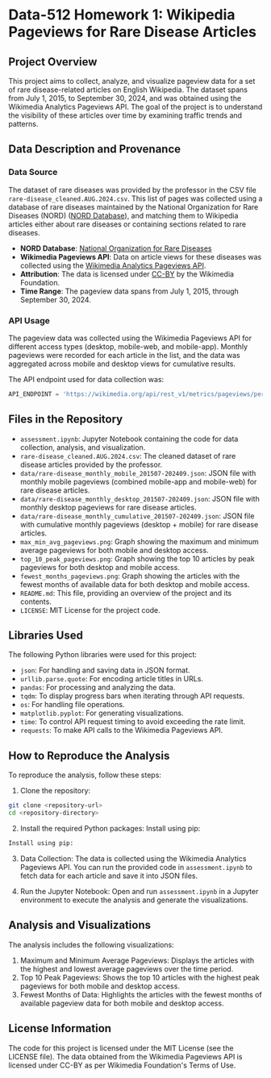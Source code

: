 # Data-512 Homework 1: Wikipedia Pageviews for Rare Disease Articles

## Project Overview
This project aims to collect, analyze, and visualize pageview data for a set of rare disease-related articles on English Wikipedia. The dataset spans from July 1, 2015, to September 30, 2024, and was obtained using the Wikimedia Analytics Pageviews API. The goal of the project is to understand the visibility of these articles over time by examining traffic trends and patterns.

## Data Description and Provenance

### Data Source
The dataset of rare diseases was provided by the professor in the CSV file `rare-disease_cleaned.AUG.2024.csv`. This list of pages was collected using a database of rare diseases maintained by the National Organization for Rare Diseases (NORD) ([NORD Database](https://rarediseases.org)), and matching them to Wikipedia articles either about rare diseases or containing sections related to rare diseases.

- **NORD Database**: [National Organization for Rare Diseases](https://rarediseases.org)
- **Wikimedia Pageviews API**: Data on article views for these diseases was collected using the [Wikimedia Analytics Pageviews API](https://wikitech.wikimedia.org/wiki/Analytics/AQS/Pageviews).
- **Attribution**: The data is licensed under [CC-BY](https://foundation.wikimedia.org/wiki/Terms_of_Use) by the Wikimedia Foundation.
- **Time Range**: The pageview data spans from July 1, 2015, through September 30, 2024.

### API Usage
The pageview data was collected using the Wikimedia Pageviews API for different access types (desktop, mobile-web, and mobile-app). Monthly pageviews were recorded for each article in the list, and the data was aggregated across mobile and desktop views for cumulative results.

The API endpoint used for data collection was:

```python
API_ENDPOINT = 'https://wikimedia.org/api/rest_v1/metrics/pageviews/per-article/{project}/{access}/{agent}/{article}/{granularity}/{start}/{end}'
```

## Files in the Repository

- `assessment.ipynb`: Jupyter Notebook containing the code for data collection, analysis, and visualization.
- `rare-disease_cleaned.AUG.2024.csv`: The cleaned dataset of rare disease articles provided by the professor.
- `data/rare-disease_monthly_mobile_201507-202409.json`: JSON file with monthly mobile pageviews (combined mobile-app and mobile-web) for rare disease articles.
- `data/rare-disease_monthly_desktop_201507-202409.json`: JSON file with monthly desktop pageviews for rare disease articles.
- `data/rare-disease_monthly_cumulative_201507-202409.json`: JSON file with cumulative monthly pageviews (desktop + mobile) for rare disease articles.
- `max_min_avg_pageviews.png`: Graph showing the maximum and minimum average pageviews for both mobile and desktop access.
- `top_10_peak_pageviews.png`: Graph showing the top 10 articles by peak pageviews for both desktop and mobile access.
- `fewest_months_pageviews.png`: Graph showing the articles with the fewest months of available data for both desktop and mobile access.
- `README.md`: This file, providing an overview of the project and its contents.
- `LICENSE`: MIT License for the project code.


## Libraries Used
The following Python libraries were used for this project:

- `json`: For handling and saving data in JSON format.
- `urllib.parse.quote`: For encoding article titles in URLs.
- `pandas`: For processing and analyzing the data.
- `tqdm`: To display progress bars when iterating through API requests.
- `os`: For handling file operations.
- `matplotlib.pyplot`: For generating visualizations.
- `time`: To control API request timing to avoid exceeding the rate limit.
- `requests`: To make API calls to the Wikimedia Pageviews API.

## How to Reproduce the Analysis

To reproduce the analysis, follow these steps:
1. Clone the repository:
```bash
git clone <repository-url>
cd <repository-directory>
```

2. Install the required Python packages:
Install using pip:
```bash
Install using pip:
```

3. Data Collection: 
The data is collected using the Wikimedia Analytics Pageviews API. You can run the provided code in `assessment.ipynb` to fetch data for each article and save it into JSON files.

4. Run the Jupyter Notebook:
Open and run `assessment.ipynb`  in a Jupyter environment to execute the analysis and generate the visualizations.

## Analysis and Visualizations
The analysis includes the following visualizations:

1. Maximum and Minimum Average Pageviews: Displays the articles with the highest and lowest average pageviews over the time period.
2. Top 10 Peak Pageviews: Shows the top 10 articles with the highest peak pageviews for both mobile and desktop access.
3. Fewest Months of Data: Highlights the articles with the fewest months of available pageview data for both mobile and desktop access.

## License Information

The code for this project is licensed under the MIT License (see the LICENSE file). The data obtained from the Wikimedia Pageviews API is licensed under CC-BY as per Wikimedia Foundation's Terms of Use.

